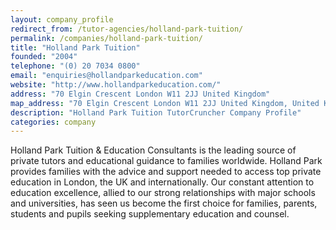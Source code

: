 ```yaml
---
layout: company_profile
redirect_from: /tutor-agencies/holland-park-tuition/
permalink: /companies/holland-park-tuition/
title: "Holland Park Tuition"
founded: "2004"
telephone: "(0) 20 7034 0800"
email: "enquiries@hollandparkeducation.com"
website: "http://www.hollandparkeducation.com/"
address: "70 Elgin Crescent London W11 2JJ United Kingdom"
map_address: "70 Elgin Crescent London W11 2JJ United Kingdom, United Kingdom"
description: "Holland Park Tuition TutorCruncher Company Profile"
categories: company
---
```

Holland Park Tuition & Education Consultants is the leading source of private tutors and educational guidance to
families worldwide. Holland Park provides families with the advice and support needed to access top private education in
London, the UK and internationally. Our constant attention to education excellence, allied to our strong relationships
with major schools and universities, has seen us become the first choice for families, parents, students and pupils
seeking supplementary education and counsel.
